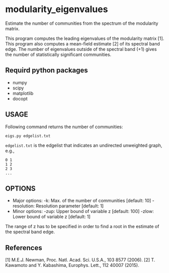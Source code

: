 # modularity_eigenvalues
Estimate the number of communities from the spectrum of the modularity matrix.

This program computes the leading eigenvalues of the modularity matrix [1]. 
This program also computes a mean-field estimate [2] of its spectral band edge.
The number of eigenvalues outside of the spectral band (+1) gives the number of statistically significant communities.

## Requird python packages
- numpy
- scipy
- matplotlib
- docopt

## USAGE
Following command returns the number of communities: 
```
eigs.py edgelist.txt
```
`edgelist.txt` is the edgelist that indicates an undirected unweighted graph, e.g., 
```
0 1
1 2
2 3
...
```

## OPTIONS
- Major options:
  -k: Max. of the number of communities [default: 10]
  -resolution: Resolution parameter [default: 1]
- Minor options:
  -zup: Upper bound of variable z [default: 100]
  -zlow: Lower bound of variable z [default: 1]

The range of z has to be specified in order to find a root in the estimate of the spectral band edge.

## References
[1] M.E.J. Newman, Proc. Natl. Acad. Sci. U.S.A., 103 8577 (2006).
[2] T. Kawamoto and Y. Kabashima, Europhys. Lett., 112 40007 (2015).
